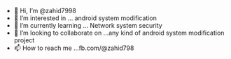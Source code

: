 - 👋 Hi, I’m @zahid7998
- 👀 I’m interested in ... android system modification 
- 🌱 I’m currently learning ... Network system security 
- 💞️ I’m looking to collaborate on ...any kind of android system modification project 
- 📫 How to reach me ...fb.com/@zahid798

<!---
zahid7998/zahid7998 is a ✨ special ✨ repository because its `README.md` (this file) appears on your GitHub profile.
You can click the Preview link to take a look at your changes.
--->
